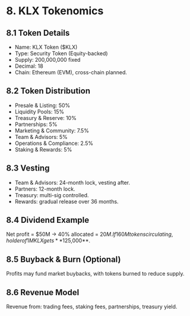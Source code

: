# 8. KLX Tokenomics

## 8.1 Token Details
- Name: KLX Token ($KLX)  
- Type: Security Token (Equity-backed)  
- Supply: 200,000,000 fixed  
- Decimal: 18  
- Chain: Ethereum (EVM), cross-chain planned.

## 8.2 Token Distribution
- Presale & Listing: 50%  
- Liquidity Pools: 15%  
- Treasury & Reserve: 10%  
- Partnerships: 5%  
- Marketing & Community: 7.5%  
- Team & Advisors: 5%  
- Operations & Compliance: 2.5%  
- Staking & Rewards: 5%  

## 8.3 Vesting
- Team & Advisors: 24-month lock, vesting after.  
- Partners: 12-month lock.  
- Treasury: multi-sig controlled.  
- Rewards: gradual release over 36 months.

## 8.4 Dividend Example
Net profit = $50M → 40% allocated = $20M.  
If 160M tokens circulating, holder of 1M KLX gets **$125,000**.

## 8.5 Buyback & Burn (Optional)
Profits may fund market buybacks, with tokens burned to reduce supply.

## 8.6 Revenue Model
Revenue from: trading fees, staking fees, partnerships, treasury yield.
